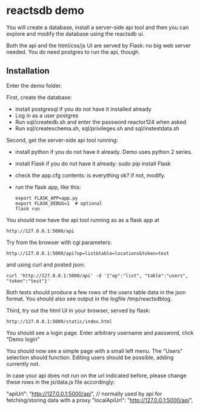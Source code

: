 

reactsdb demo
=============

You will create a database, install a server-side api tool and then
you can explore and modify the database using the reactsdb ui.

Both the api and the html/css/js UI are served by Flask: no big
web server needed. You do need postgres to run the api, though.

## Installation

Enter the demo folder.

First, create the database:
  * Install postgresql if you do not have it installed already
  * Log in as a user postgres
  * Run sql/createdb.sh and enter the password reactor124 when asked
  * Run sql/createschema.sh, sql/privileges.sh and sql/instestdata.sh  

Second, get the server-side api tool running:

  * install python if you do not have it already. Demo uses python 2 series.
  * install Flask if you do not have it already: sudo pip install Flask
  * check the app.cfg contents: is everything ok? if not, modify.
  * run the flask app, like this:

        export FLASK_APP=app.py
        export FLASK_DEBUG=1  # optional
        flask run

You should now have the api tool running as as a flask app at

    http://127.0.0.1:5000/api

Try from the browser with cgi parameters:

    http://127.0.0.1:5000/api?op=list&table=locations&token=test

and using curl and posted json:

    curl 'http://127.0.0.1:5000/api' -d '{"op":"list", "table":"users", "token":"test"}'      

Both tests should produce a few rows of the users table data in the json format.
You should also see output in the logfile /tmp/reactsdblog.

Third, try out the html UI in your browser, served by flask:

    http://127.0.0.1:5000/static/index.html

You should see a login page. Enter arbitrary username and password, click "Demo login"

You should now see a simple page with a small left menu. The "Users" selection should function.
Editing users should be possible, adding currently not.

In case your api does not run on the url indicated before, please change 
these rows in the js/data.js file accordingly:

  "apiUrl": "http://127.0.0.1:5000/api", // normally used by api for fetching/storing data with a proxy 
  "localApiUrl": "http://127.0.0.1:5000/api",



